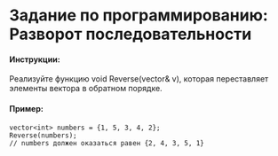 # Задание по программированию: Разворот последовательности

#### Инструкции:
Реализуйте функцию void Reverse(vector<int>& v), которая переставляет элементы вектора в обратном порядке.

#### Пример:
```
vector<int> numbers = {1, 5, 3, 4, 2};
Reverse(numbers);
// numbers должен оказаться равен {2, 4, 3, 5, 1}
```
